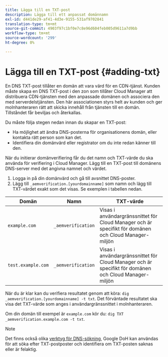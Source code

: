 ```yaml
---
title: Lägga till en TXT-post
description: Lägga till ett anpassat domännamn
exl-id: d441de29-af41-4d3e-9155-531af9702841
translation-type: tm+mt
source-git-commit: 4903f97c1bf0e7c8e96d604feb005d9611a7d9bb
workflow-type: tm+mt
source-wordcount: '299'
ht-degree: 0%

---
```


# Lägga till en TXT-post {#adding-txt}

En DNS TXT-post tillåter en domän att vara värd för en CDN-tjänst. Kunden måste skapa en DNS TXT-post i den zon som tillåter Cloud Manager att distribuera CDN-tjänsten med den anpassade domänen och associera den med serverdelstjänsten. Den här associationen styrs helt av kunden och ger molnhanteraren rätt att skicka innehåll från tjänsten till en domän. Tillståndet får beviljas och återkallas.

Du måste följa stegen nedan innan du skapar en TXT-post:

* Ha möjlighet att ändra DNS-posterna för organisationens domän, eller kontakta rätt person som kan det.
* Identifiera din domänvärd eller registrator om du inte redan känner till den.

När du initierar domänverifiering får du det namn och TXT-värde du ska använda för verifiering i Cloud Manager. Lägg till en TXT-post till domänens DNS-server med det angivna namnet och värdet.

1. Logga in på din domänvärd och gå till avsnittet DNS-poster.
1. Lägg till `_aemverification.[yourdomainname]` som namn och lägg till TXT-värdet exakt som det visas.
Se exemplen i tabellen nedan.

| Domän | Namn | TXT-värde |
|--- |--- |---|
| `example.com` | `_aemverification` | Visas i användargränssnittet för Cloud Manager och är specifikt för domänen och Cloud Manager-miljön |
| `test.example.com` | `_aemverification` | Visas i användargränssnittet för Cloud Manager och är specifikt för domänen och Cloud Manager-miljön |

När du är klar kan du verifiera resultatet genom att köra: `dig _aemverification.[yourdomainname] -t txt`.
Det förväntade resultatet ska visa det TXT-värde som anges i användargränssnittet i molnhanteraren.

Om din domän till exempel är `example.com` kör du: `dig TXT _aemverification.example.com -t txt`.

>[!NOTE]
>Det finns också olika [verktyg för DNS-sökning](https://www.ultratools.com/tools/dnsLookup), Google DoH kan användas för att söka efter TXT-postposter och identifiera om TXT-posten saknas eller är felaktig.
